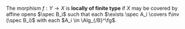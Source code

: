 The morphism $f : Y \to  X$ is **locally of finite type** if $X$ may be covered by affine opens $\spec B_i$ such that each $\exists \spec A_i \covers f\inv (\spec B_i)$ with each $A_i \in \Alg_{/B}^\fg$.
